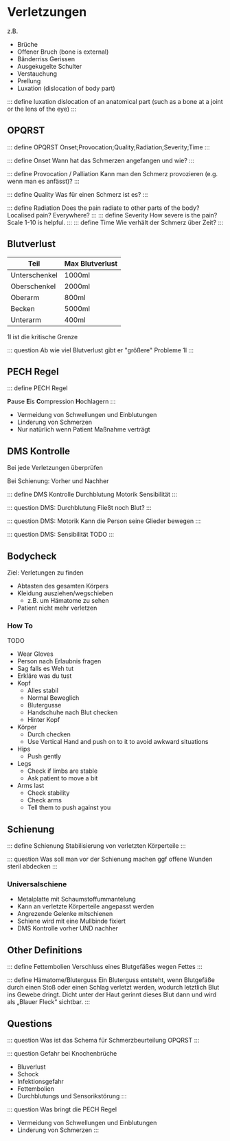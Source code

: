 # Verletzungen

z.B.
+ Brüche
+ Offener Bruch (bone is external)
+ Bänderriss Gerissen
+ Ausgekugelte Schulter
+ Verstauchung
+ Prellung
+ Luxation (dislocation of body part)

::: define luxation
dislocation of an anatomical part (such as a bone at a joint or the lens of the eye)
:::



## OPQRST

::: define OPQRST
Onset;Provocation;Quality;Radiation;Severity;Time
:::


::: define Onset
Wann hat das Schmerzen angefangen und wie?
:::

::: define Provocation / Palliation
Kann man den Schmerz provozieren (e.g. wenn man es anfässt)?
:::

::: define Quality
Was für einen Schmerz ist es?
:::

::: define Radiation
Does the pain radiate to other parts of the body? Localised pain? Everywhere?
:::
::: define Severity
How severe is the pain? Scale 1-10 is helpful.
:::
::: define Time
Wie verhält der Schmerz über Zeit?
:::

## Blutverlust

Teil | Max Blutverlust
---|---
Unterschenkel |1000ml
 Oberschenkel  |2000ml
 Oberarm |800ml
 Becken |5000ml
 Unterarm |400ml

1l ist die kritische Grenze

::: question Ab wie viel Blutverlust gibt er "größere" Probleme
1l
:::

## PECH Regel

::: define PECH Regel

**P**ause **E**is **C**ompression **H**ochlagern
:::

- Vermeidung von Schwellungen und Einblutungen
- Linderung von Schmerzen
- Nur natürlich wenn Patient Maßnahme verträgt

## DMS Kontrolle

Bei jede Verletzungen überprüfen

Bei Schienung: Vorher und Nachher 

::: define DMS Kontrolle
Durchblutung
Motorik
Sensibilität
:::

::: question DMS: Durchblutung
Fließt noch Blut?
:::

::: question DMS: Motorik
Kann die Person seine Glieder bewegen
:::

::: question DMS: Sensibilität
TODO
:::

## Bodycheck

Ziel: Verletungen zu finden

- Abtasten des gesamten Körpers
- Kleidung ausziehen/wegschieben
  - z.B. um Hämatome zu sehen
- Patient nicht mehr verletzen


### How To

TODO

- Wear Gloves
- Person nach Erlaubnis fragen
- Sag falls es Weh tut
- Erkläre was du tust
- Kopf
  - Alles stabil
  - Normal Beweglich
  - Blutergusse
  - Handschuhe nach Blut checken
  - Hinter Kopf
- Körper
  - Durch checken
  - Use Vertical Hand and push on to it to avoid awkward situations
- Hips
  - Push gently
- Legs
  - Check if limbs are stable
  - Ask patient to move a bit
- Arms last
  - Check stability
  - Check arms
  - Tell them to push against you



## Schienung

::: define Schienung
Stabilisierung von verletzten Körperteile
:::

::: question Was soll man vor der Schienung machen
ggf offene Wunden steril abdecken
:::

### Universalschiene

- Metalplatte mit Schaumstoffummantelung
- Kann an verletzte Körperteile angepasst werden
- Angrezende Gelenke mitschienen
- Schiene wird mit eine Mullbinde fixiert
- DMS Kontrolle vorher UND nachher


## Other Definitions

::: define Fettembolien
Verschluss eines Blutgefäßes wegen Fettes
:::

::: define Hämatome/Bluterguss
Ein Bluterguss entsteht, wenn Blutgefäße durch einen Stoß oder einen Schlag verletzt werden, wodurch letztlich Blut ins Gewebe dringt. Dicht unter der Haut gerinnt dieses Blut dann und wird als „Blauer Fleck“ sichtbar.
:::


## Questions

::: question Was ist das Schema für Schmerzbeurteilung
OPQRST
:::

::: question Gefahr bei Knochenbrüche
+ Bluverlust
+ Schock
+ Infektionsgefahr
+ Fettembolien
+ Durchblutungs und Sensorikstörung
:::

::: question Was bringt die PECH Regel
- Vermeidung von Schwellungen und Einblutungen
- Linderung von Schmerzen
:::